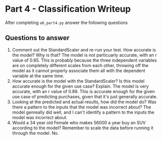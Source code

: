 # Part 4 - Classification Writeup

After completing `a6_part4.py` answer the following questions

## Questions to answer

1. Comment out the StandardScaler and re-run your test. How accurate is the model? Why is that?
The model is not particuarly accurate, with an r value of 0.65. This is probably because the three independent variables are
on completely different scales from each other, throwing off the model as it cannot properly associate them all with the dependent variable at the same time.
2. How accurate is the model with the StandardScaler? Is this model accurate enough for the given use case? Explain.
The model is very accurate, with an r value of 0.89. This is accurate enough for the given use case of predicting purchases, given
that it's just generally accurate.
3. Looking at the predicted and actual results, how did the model do? Was there a pattern to the inputs that the model was incorrect about?
The model genreally did well, and I can't identify a pattern to the inputs the model was incorrect about.
4. Would a 34 year old Female who makes 56000 a year buy an SUV according to the model? Remember to scale the data before running it through the model.
No.

